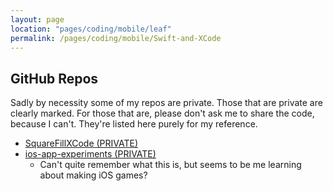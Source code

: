 ```yaml
---
layout: page
location: "pages/coding/mobile/leaf"
permalink: /pages/coding/mobile/Swift-and-XCode
---
```


## GitHub Repos

Sadly by necessity some of my repos are private. Those that are private are clearly marked. For those that are, please don't ask me to share the code, because I can't. They're listed here purely for my reference.

- [SquareFillXCode (PRIVATE)](https://github.com/claresudbery/SquareFillXCode)
- [ios-app-experiments (PRIVATE)](https://github.com/claresudbery/ios-app-experiments)
    - Can't quite remember what this is, but seems to be me learning about making iOS games?